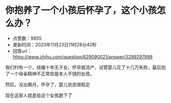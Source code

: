 # 你抱养了一个小孩后怀孕了，这个小孩怎么办？
- 点赞数：9855
- 更新时间：2023年11月23日11时28分42秒
- 回答url：https://www.zhihu.com/question/629090021/answer/3299297998
<body>
 <p data-pid="xGoNHYtj">我们村有一个，结婚十年无子女，怀孕就流产，试管婴儿花了十几万失败，最后抱了一个母亲精神不正常但是本人不错的女孩。</p>
 <p data-pid="XKWbR8_a">然后，没出俩月，怀孕了，婴儿状态很稳定</p>
 <p data-pid="CYh64-hv">现在这家人就差给这个女孩跪下了</p>
</body>